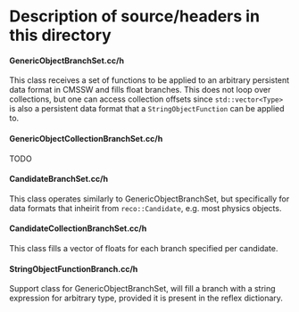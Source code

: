 Description of source/headers in this directory
===============================================

#### GenericObjectBranchSet.cc/h
This class receives a set of functions to be applied to an arbitrary
persistent data format in CMSSW and fills float branches.
This does not loop over collections, but one can access collection offsets 
since `std::vector<Type>` is also a persistent data format that a `StringObjectFunction` can be applied to.

#### GenericObjectCollectionBranchSet.cc/h
TODO

#### CandidateBranchSet.cc/h
This class operates similarly to GenericObjectBranchSet, but specifically
for data formats that inheirit from `reco::Candidate`, e.g. most physics
objects.

#### CandidateCollectionBranchSet.cc/h
This class fills a vector of floats for each branch specified per candidate.

#### StringObjectFunctionBranch.cc/h
Support class for GenericObjectBranchSet, will fill a branch with a string expression
for arbitrary type, provided it is present in the reflex dictionary.
